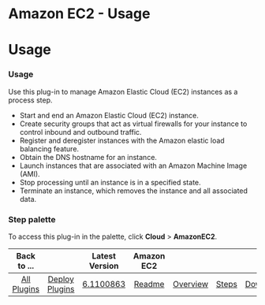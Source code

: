 
Amazon EC2 - Usage
==================

# Usage


### Usage




Use this plug-in to manage Amazon Elastic Cloud (EC2) instances as a process step.

* Start and end an Amazon Elastic Cloud (EC2) instance.
* Create security groups that act as virtual firewalls for your instance to control inbound and outbound traffic.
* Register and deregister instances with the Amazon elastic load balancing feature.
* Obtain the DNS hostname for an instance.
* Launch instances that are associated with an Amazon Machine Image (AMI).
* Stop processing until an instance is in a specified state.
* Terminate an instance, which removes the instance and all associated data.


### **Step palette**

To access this plug-in in the palette, click **Cloud** > **AmazonEC2**.


|Back to ...||Latest Version|Amazon EC2 ||||
| :---: | :---: | :---: | :---: | :---: | :---: | :---: |
|[All Plugins](../../index.md)|[Deploy Plugins](../README.md)|[6.1100863](https://raw.githubusercontent.com/UrbanCode/IBM-UCD-PLUGINS/main/files/AmazonEC2/AmazonEC2-6.1100863.zip)|[Readme](README.md)|[Overview](overview.md)|[Steps](steps.md)|[Downloads](downloads.md)|
